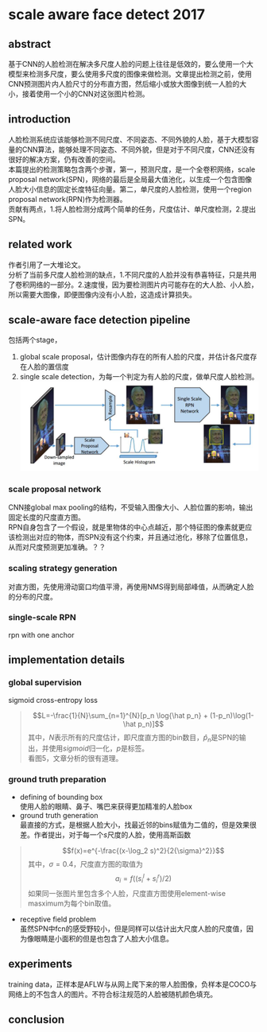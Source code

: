 # scale aware face detect 2017

## abstract
基于CNN的人脸检测在解决多尺度人脸的问题上往往是低效的，要么使用一个大模型来检测多尺度，要么使用多尺度的图像来做检测。文章提出检测之前，使用CNN预测图片内人脸尺寸的分布直方图，然后缩小或放大图像到统一人脸的大小，接着使用一个小的CNN对这张图片检测。

## introduction
人脸检测系统应该能够检测不同尺度、不同姿态、不同外貌的人脸，基于大模型容量的CNN算法，能够处理不同姿态、不同外貌，但是对于不同尺度，CNN还没有很好的解决方案，仍有改善的空间。  
本篇提出的检测策略包含两个步骤，第一，预测尺度，是一个全卷积网络，scale proposal network(SPN)，网络的最后是全局最大值池化，以生成一个包含图像人脸大小信息的固定长度特征向量。第二，单尺度的人脸检测，使用一个region proposal network(RPN)作为检测器。  
贡献有两点，1.将人脸检测分成两个简单的任务，尺度估计、单尺度检测，2.提出SPN。

## related work
作者引用了一大堆论文。  
分析了当前多尺度人脸检测的缺点，1.不同尺度的人脸并没有恭喜特征，只是共用了卷积网络的一部分。2.速度慢，因为要检测图片内可能存在的大人脸、小人脸，所以需要大图像，即便图像内没有小人脸，这造成计算损失。

## scale-aware face detection pipeline
包括两个stage，
1. global scale proposal，估计图像内存在的所有人脸的尺度，并估计各尺度存在人脸的置信度
2. single scale detection，为每一个判定为有人脸的尺度，做单尺度人脸检测。
![safd](../image/essay/safd.jpg)
### scale proposal network
CNN接global max pooling的结构，不受输入图像大小、人脸位置的影响，输出固定长度的尺度直方图。  
RPN自身包含了一个假设，就是里物体的中心点越近，那个特征图的像素就更应该检测出对应的物体，而SPN没有这个约束，并且通过池化，移除了位置信息，从而对尺度预测更加准确。？？
### scaling strategy generation
对直方图，先使用滑动窗口均值平滑，再使用NMS得到局部峰值，从而确定人脸的分布的尺度。
### single-scale RPN
rpn with one anchor

## implementation details
### global supervision
sigmoid cross-entropy loss
> $$L=-\frac{1}{N}\sum_{n=1}^{N}[p_n \log{\hat p_n} + (1-p_n)\log(1-\hat p_n)]$$
其中，$N$表示所有的尺度估计，即尺度直方图的bin数目，$\hat p_n$是SPN的输出，并使用$sigmoid$归一化，$p$是标签。  
看图5，文章分析的很有道理。
### ground truth preparation
- defining of bounding box  
使用人脸的眼睛、鼻子、嘴巴来获得更加精准的人脸box
- ground truth generation  
最直接的方式，是根据人脸大小，找最近邻的bins赋值为二值的，但是效果很差。作者提出，对于每一个$s$尺度的人脸，使用高斯函数
> $$f(x)=e^{-\frac{(x-\log_2 s)^2}{2{\sigma}^2}}$$
其中，$\sigma = 0.4$，尺度直方图的取值为
> $$a_i=f((s_i^l+s_i^r)/2)$$
如果同一张图片里包含多个人脸，尺度直方图使用element-wise masximum为每个bin取值。
- receptive field problem  
虽然SPN中fcn的感受野较小，但是同样可以估计出大尺度人脸的尺度值，因为像眼睛是小面积的但是也包含了人脸大小信息。
## experiments
training data，正样本是AFLW与从网上爬下来的带人脸图像，负样本是COCO与网络上的不包含人的图片。不符合标注规范的人脸被随机颜色填充。
## conclusion